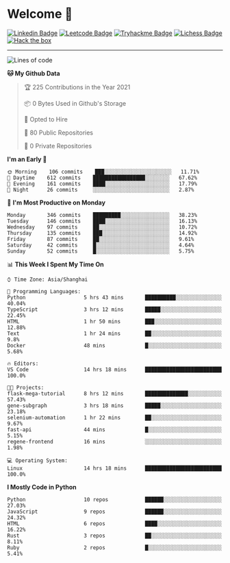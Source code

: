 # Welcome 👋

[![Linkedin Badge](https://img.shields.io/badge/-PedroTorres-blue?style=flat-square&logo=Linkedin&logoColor=white&link=https://www.linkedin.com/in/PedroTorres/)](https://www.linkedin.com/in/pedro-torres-cruz/)
[![Leetcode Badge](https://img.shields.io/badge/profile-leetcode-green)](https://leetcode.com/corfucinas/)
[![Tryhackme Badge](https://img.shields.io/badge/profile-tryhackme-blue)](https://tryhackme.com/p/Corfucinas/)
[![Lichess Badge](https://img.shields.io/badge/challenge_me-lichess-yellow)](https://lichess.org/@/Corfucinas)
[![Hack the box](https://img.shields.io/badge/hack_the_box-profile-red)](https://www.hackthebox.eu/profile/375826)

---

<!--START_SECTION:waka-->
![Lines of code](https://img.shields.io/badge/From%20Hello%20World%20I%27ve%20Written-1.4%20million%20lines%20of%20code-blue)

**🐱 My Github Data** 

> 🏆 225 Contributions in the Year 2021
 > 
> 📦 0 Bytes Used in Github's Storage 
 > 
> 💼 Opted to Hire
 > 
> 📜 80 Public Repositories 
 > 
> 🔑 0 Private Repositories  
 > 
**I'm an Early 🐤** 

```text
🌞 Morning    106 commits    ███░░░░░░░░░░░░░░░░░░░░░░   11.71% 
🌆 Daytime    612 commits    █████████████████░░░░░░░░   67.62% 
🌃 Evening    161 commits    ████░░░░░░░░░░░░░░░░░░░░░   17.79% 
🌙 Night      26 commits     ░░░░░░░░░░░░░░░░░░░░░░░░░   2.87%

```
📅 **I'm Most Productive on Monday** 

```text
Monday       346 commits    █████████░░░░░░░░░░░░░░░░   38.23% 
Tuesday      146 commits    ████░░░░░░░░░░░░░░░░░░░░░   16.13% 
Wednesday    97 commits     ██░░░░░░░░░░░░░░░░░░░░░░░   10.72% 
Thursday     135 commits    ███░░░░░░░░░░░░░░░░░░░░░░   14.92% 
Friday       87 commits     ██░░░░░░░░░░░░░░░░░░░░░░░   9.61% 
Saturday     42 commits     █░░░░░░░░░░░░░░░░░░░░░░░░   4.64% 
Sunday       52 commits     █░░░░░░░░░░░░░░░░░░░░░░░░   5.75%

```


📊 **This Week I Spent My Time On** 

```text
⌚︎ Time Zone: Asia/Shanghai

💬 Programming Languages: 
Python                   5 hrs 43 mins       ██████████░░░░░░░░░░░░░░░   40.04% 
TypeScript               3 hrs 12 mins       █████░░░░░░░░░░░░░░░░░░░░   22.45% 
HTML                     1 hr 50 mins        ███░░░░░░░░░░░░░░░░░░░░░░   12.88% 
Text                     1 hr 24 mins        ██░░░░░░░░░░░░░░░░░░░░░░░   9.8% 
Docker                   48 mins             █░░░░░░░░░░░░░░░░░░░░░░░░   5.68%

🔥 Editors: 
VS Code                  14 hrs 18 mins      █████████████████████████   100.0%

🐱‍💻 Projects: 
flask-mega-tutorial      8 hrs 12 mins       ██████████████░░░░░░░░░░░   57.43% 
gene-subgraph            3 hrs 18 mins       █████░░░░░░░░░░░░░░░░░░░░   23.18% 
selenium-automation      1 hr 22 mins        ██░░░░░░░░░░░░░░░░░░░░░░░   9.67% 
fast-api                 44 mins             █░░░░░░░░░░░░░░░░░░░░░░░░   5.15% 
regene-frontend          16 mins             ░░░░░░░░░░░░░░░░░░░░░░░░░   1.98%

💻 Operating System: 
Linux                    14 hrs 18 mins      █████████████████████████   100.0%

```

**I Mostly Code in Python** 

```text
Python                   10 repos            ██████░░░░░░░░░░░░░░░░░░░   27.03% 
JavaScript               9 repos             ██████░░░░░░░░░░░░░░░░░░░   24.32% 
HTML                     6 repos             ████░░░░░░░░░░░░░░░░░░░░░   16.22% 
Rust                     3 repos             ██░░░░░░░░░░░░░░░░░░░░░░░   8.11% 
Ruby                     2 repos             █░░░░░░░░░░░░░░░░░░░░░░░░   5.41%

```



<!--END_SECTION:waka-->
